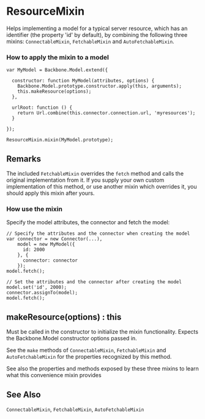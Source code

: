 # ResourceMixin

Helps implementing a model for a typical server resource, which has an identifier
(the property 'id' by default), by combining the following three mixins:
`ConnectableMixin`, `FetchableMixin` and `AutoFetchableMixin`.

### How to apply the mixin to a model

```
var MyModel = Backbone.Model.extend({

  constructor: function MyModel(attributes, options) {
    Backbone.Model.prototype.constructor.apply(this, arguments);
    this.makeResource(options);
  },

  urlRoot: function () {
    return Url.combine(this.connector.connection.url, 'myresources');
  }
  
});

ResourceMixin.mixin(MyModel.prototype);
```

## Remarks

The included `FetchableMixin` overrides the `fetch` method and calls the original
implementation from it.  If you supply your own custom implementation of this method,
or use another mixin which overrides it, you should apply this mixin after yours.

### How use the mixin

Specify the model attributes, the connector and fetch the model:

```
// Specify the attributes and the connector when creating the model
var connector = new Connector(...),
    model = new MyModel({
      id: 2000
    }, {
      connector: connector
    });
model.fetch();

// Set the attributes and the connector after creating the model
model.set('id', 2000);
connector.assignTo(model);
model.fetch();
```

## makeResource(options) : this

Must be called in the constructor to initialize the mixin functionality.
Expects the Backbone.Model constructor options passed in.

See the `make` methods of `ConnectableMixin`, `FetchableMixin` and
`AutoFetchableMixin` for the properties recognized by this method.

See also the properties and methods exposed by these three mixins to learn
what this convenience mixin provides

## See Also

`ConnectableMixin`, `FetchableMixin`, `AutoFetchableMixin`
